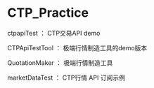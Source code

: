 # CTP_Practice
ctpapiTest ： CTP交易API demo

CTPApiTestTool ： 极端行情制造工具的demo版本

QuotationMaker ： 极端行情制造工具

marketDataTest ： CTP行情 API 订阅示例


